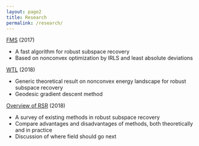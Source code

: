 ```yaml
---
layout: page2
title: Research
permalink: /research/
---
```


[FMS](https://github.com/twmaunu/research/FMS) (2017)
- A fast algorithm for robust subspace recovery
- Based on nonconvex optimization by IRLS and least absolute deviations

[WTL](https://github.com/twmaunu/research/WTL) (2018)
- Generic theoretical result on nonconvex energy landscape for robust subspace recovery 
- Geodesic gradient descent method

[Overview of RSR](https://github.com/twmaunu/research/rsr_review) (2018)
- A survey of existing methods in robust subspace recovery
- Compare advantages and disadvantages of methods, both theoretically and in practice
- Discussion of where field should go next
